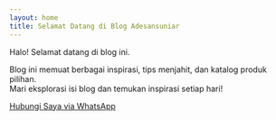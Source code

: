 ```yaml
---
layout: home
title: Selamat Datang di Blog Adesansuniar
---
```


Halo! Selamat datang di blog ini.

Blog ini memuat berbagai inspirasi, tips menjahit, dan katalog produk pilihan.  
Mari eksplorasi isi blog dan temukan inspirasi setiap hari!

[Hubungi Saya via WhatsApp](https://wa.me/6288801758800)

